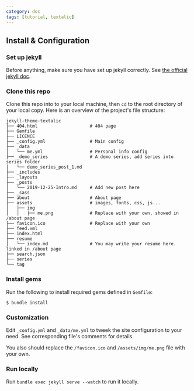 ```yaml
---
category: doc
tags: [tutorial, textalic]
---
```


## Install & Configuration

### Set up jekyll

Before anything, make sure you have set up jekyll correctly. See [the official jekyll doc](https://jekyllrb.com/docs/).

### Clone this repo

Clone this repo into to your local machine, then `cd` to the root directory of your local copy. Here is an overview of the project's file structure:

```console
jekyll-theme-textalic
├── 404.html                    # 404 page
├── Gemfile
├── LICENCE
├── _config.yml                 # Main config
├── _data
│   └── me.yml                  # Personal info config
├── _demo_series                # A demo series, add series into series folder
│   └── demo_series_post_1.md
├── _includes
├── _layouts
├── _posts
│   └── 2019-12-25-Intro.md     # Add new post here
├── _sass
├── about                       # About page
├── assets                      # images, fonts, css, js...
│   ├── img
│   │   ├── me.png              # Replace with your own, showed in /about page
├── favicon.ico                 # Replace with your own
├── feed.xml
├── index.html
├── resume
│   └── index.md                # You may write your resume here. linked in /about page
├── search.json
├── series
└── tag
```

### Install gems

Run the following to install required gems defined in `Gemfile`:

```
$ bundle install
```

### Customization

Edit `_config.yml` and `_data/me.yml` to tweek the site configuration to your need. See corresponding file's comments for details.

You also should replace the `/favicon.ico` and `/assets/img/me.png` file with your own.

### Run locally

Run `bundle exec jekyll serve --watch` to run it locally.